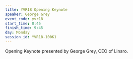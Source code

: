 ```yaml
---
title: YVR18 Opening Keynote
speaker: George Grey
event_code: yvr18
start_time: 8:45
finish_time: 9:45
day: Monday
session_id: YVR18-100K1
---
```

Opening Keynote presented by George Grey, CEO of Linaro.